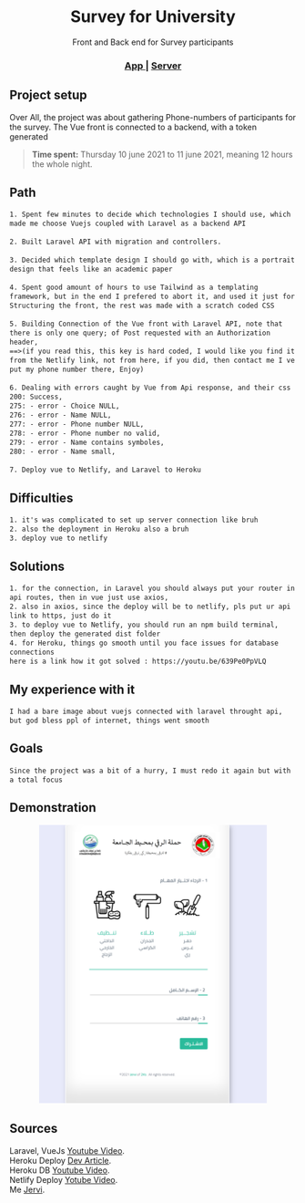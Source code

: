 
<h1 align="center">Survey for University</h1>

<div align="center">
   Front and Back end for Survey participants
</div>

<div align="center">
  <h3>
    <a href="https://sondage-uat.netlify.app/" target="_blank">
      App 
    </a>
    <span> | </span>
    <a href="https://survey-uat.herokuapp.com/" target="_blank">
      Server 
    </a>
  </h3>
</div>


## Project setup

Over All, the project was about gathering Phone-numbers of participants for the survey. 
The Vue front is connected to a backend, with a token generated 


> **Time spent:** Thursday 10 june 2021 to 11 june 2021, meaning 12 hours the whole night.

## Path
```
1. Spent few minutes to decide which technologies I should use, which made me choose Vuejs coupled with Laravel as a backend API

2. Built Laravel API with migration and controllers.

3. Decided which template design I should go with, which is a portrait design that feels like an academic paper

4. Spent good amount of hours to use Tailwind as a templating framework, but in the end I prefered to abort it, and used it just for Structuring the front, the rest was made with a scratch coded CSS

5. Building Connection of the Vue front with Laravel API, note that there is only one query; of Post requested with an Authorization header, 
==>(if you read this, this key is hard coded, I would like you find it from the Netlify link, not from here, if you did, then contact me I ve put my phone number there, Enjoy)

6. Dealing with errors caught by Vue from Api response, and their css
200: Success,
275: - error - Choice NULL,
276: - error - Name NULL,
277: - error - Phone number NULL,
278: - error - Phone number no valid,
279: - error - Name contains symboles,
280: - error - Name small,

7. Deploy vue to Netlify, and Laravel to Heroku
```
## Difficulties

```
1. it's was complicated to set up server connection like bruh
2. also the deployment in Heroku also a bruh
3. deploy vue to netlify
```

## Solutions

```
1. for the connection, in Laravel you should always put your router in api routes, then in vue just use axios,
2. also in axios, since the deploy will be to netlify, pls put ur api link to https, just do it
3. to deploy vue to Netlify, you should run an npm build terminal, then deploy the generated dist folder
4. for Heroku, things go smooth until you face issues for database connections
here is a link how it got solved : https://youtu.be/639Pe0PpVLQ
```

## My experience with it
```
I had a bare image about vuejs connected with laravel throught api, but god bless ppl of internet, things went smooth
```

## Goals
```
Since the project was a bit of a hurry, I must redo it again but with a total focus
```

## Demonstration

<p align="center">
    <a href="https://laravel.com" target="_blank"><img src="https://raw.githubusercontent.com/Jervi-sir/survey-uat-vuejs/main/screenshot1.png" width="400"></a>
</p>




## Sources
Laravel, VueJs [Youtube Video](https://www.youtube.com/watch?v=0rpcIvG-P0c&list=PLMWEEzYqZ0em475gWK2uHCbrPwtpeUj7Q&index=8).
<br>
Heroku Deploy [Dev Article](https://dev.to/safventure/deploy-laravel-application-with-database-to-heroku-l50).
<br>
Heroku DB  [Youtube Video](https://youtu.be/639Pe0PpVLQ).
<br>
Netlify Deploy [Yotube Video](https://www.youtube.com/watch?v=W2lGxvNs2KM&t=304s).
<br>
Me [Jervi](https://gacem.netlify.com).